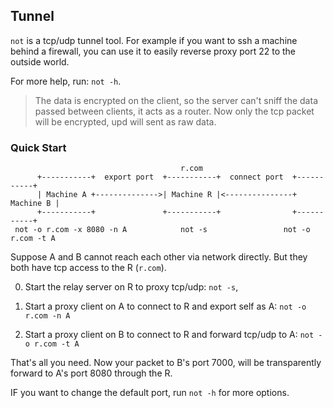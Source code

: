 ## Tunnel

`not` is a tcp/udp tunnel tool. For example if you want to ssh a machine behind a firewall,
you can use it to easily reverse proxy port 22 to the outside world.

For more help, run: `not -h`.

> The data is encrypted on the client, so the server can't sniff the data passed between clients,
> it acts as a router.
> Now only the tcp packet will be encrypted, upd will sent as raw data.

### Quick Start

```text
                                      r.com
      +-----------+  export port  +-----------+  connect port  +-----------+
      | Machine A +-------------->| Machine R |<---------------+ Machine B |
      +-----------+               +-----------+                +-----------+
 not -o r.com -x 8080 -n A            not -s                 not -o r.com -t A
```

Suppose A and B cannot reach each other via network directly.
But they both have tcp access to the R (`r.com`).

0. Start the relay server on R to proxy tcp/udp: `not -s`,

0. Start a proxy client on A to connect to R and export self as A: `not -o r.com -n A`

0. Start a proxy client on B to connect to R and forward tcp/udp to A: `not -o r.com -t A`

That's all you need. Now your packet to B's port 7000, will be transparently forward
to A's port 8080 through the R.

IF you want to change the default port, run `not -h` for more options.
